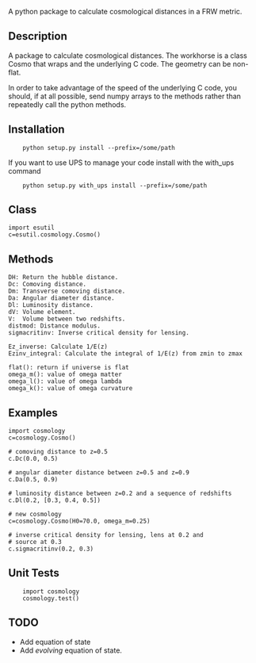 A python package to calculate cosmological distances in a FRW metric.

Description
-----------

A package to calculate cosmological distances.  The workhorse is a class Cosmo
that wraps and the underlying C code.  The geometry can be non-flat.

In order to take advantage of the speed of the underlying C code, you should,
if at all possible, send numpy arrays to the methods rather than repeatedly
call the python methods.

Installation
------------

        python setup.py install --prefix=/some/path

If you want to use UPS to manage your code install with the with_ups command

        python setup.py with_ups install --prefix=/some/path


Class
-----

    import esutil
    c=esutil.cosmology.Cosmo()

Methods
-------

    DH: Return the hubble distance.
    Dc: Comoving distance.
    Dm: Transverse comoving distance.
    Da: Angular diameter distance.
    Dl: Luminosity distance.
    dV: Volume element.
    V:  Volume between two redshifts.
    distmod: Distance modulus.
    sigmacritinv: Inverse critical density for lensing.

    Ez_inverse: Calculate 1/E(z)
    Ezinv_integral: Calculate the integral of 1/E(z) from zmin to zmax

    flat(): return if universe is flat
    omega_m(): value of omega matter
    omega_l(): value of omega lambda
    omega_k(): value of omega curvature



Examples
--------

    import cosmology
    c=cosmology.Cosmo()

    # comoving distance to z=0.5
    c.Dc(0.0, 0.5) 

    # angular diameter distance between z=0.5 and z=0.9
    c.Da(0.5, 0.9)

    # luminosity distance between z=0.2 and a sequence of redshifts
    c.Dl(0.2, [0.3, 0.4, 0.5])

    # new cosmology
    c=cosmology.Cosmo(H0=70.0, omega_m=0.25)

    # inverse critical density for lensing, lens at 0.2 and
    # source at 0.3
    c.sigmacritinv(0.2, 0.3)


Unit Tests
----------

        import cosmology
        cosmology.test()

TODO
----
 - Add equation of state
 - Add *evolving* equation of state.
